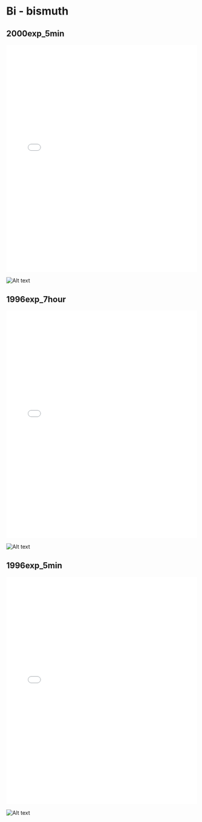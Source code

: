 # Bi - bismuth

## 2000exp_5min

<iframe src="../../html/Bi_2000exp_5min.html" width="100%" height="600px" frameborder="0"></iframe>

![Alt text](Bi_2000exp_5min.png)

## 1996exp_7hour

<iframe src="../../html/Bi_1996exp_7hour.html" width="100%" height="600px" frameborder="0"></iframe>

![Alt text](Bi_1996exp_7hour.png)

## 1996exp_5min

<iframe src="../../html/Bi_1996exp_5min.html" width="100%" height="600px" frameborder="0"></iframe>

![Alt text](Bi_1996exp_5min.png)

